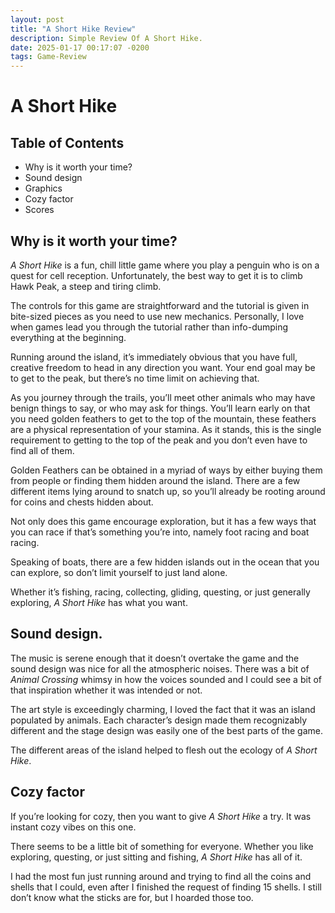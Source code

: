 ```yaml
---
layout: post
title: "A Short Hike Review"
description: Simple Review Of A Short Hike.
date: 2025-01-17 00:17:07 -0200
tags: Game-Review
---
```


# A Short Hike

## Table of Contents
* Why is it worth your time?
* Sound design
* Graphics
* Cozy factor
* Scores

## Why is it worth your time?

_A Short Hike_ is a fun, chill little game where you play a penguin who is on a quest for cell reception. Unfortunately, the best way to get it is to climb Hawk Peak, a steep and tiring climb.  
  
The controls for this game are straightforward and the tutorial is given in bite-sized pieces as you need to use new mechanics. Personally, I love when games lead you through the tutorial rather than info-dumping everything at the beginning.  
  
Running around the island, it’s immediately obvious that you have full, creative freedom to head in any direction you want. Your end goal may be to get to the peak, but there’s no time limit on achieving that.  
  
As you journey through the trails, you’ll meet other animals who may have benign things to say, or who may ask for things. You’ll learn early on that you need golden feathers to get to the top of the mountain, these feathers are a physical representation of your stamina. As it stands, this is the single requirement to getting to the top of the peak and you don’t even have to find all of them.  
  
Golden Feathers can be obtained in a myriad of ways by either buying them from people or finding them hidden around the island. There are a few different items lying around to snatch up, so you’ll already be rooting around for coins and chests hidden about.  
  
Not only does this game encourage exploration, but it has a few ways that you can race if that’s something you’re into, namely foot racing and boat racing.  
  
Speaking of boats, there are a few hidden islands out in the ocean that you can explore, so don’t limit yourself to just land alone.  
  
Whether it’s fishing, racing, collecting, gliding, questing, or just generally exploring, _A Short Hike_ has what you want.


## Sound design.

The music is serene enough that it doesn’t overtake the game and the sound design was nice for all the atmospheric noises. There was a bit of _Animal Crossing_ whimsy in how the voices sounded and I could see a bit of that inspiration whether it was intended or not.  
  
The art style is exceedingly charming, I loved the fact that it was an island populated by animals. Each character’s design made them recognizably different and the stage design was easily one of the best parts of the game.  
  
The different areas of the island helped to flesh out the ecology of _A Short Hike_.

## Cozy factor

If you’re looking for cozy, then you want to give _A Short Hike_ a try. It was instant cozy vibes on this one.  
  
There seems to be a little bit of something for everyone. Whether you like exploring, questing, or just sitting and fishing, _A Short Hike_ has all of it.  
  
I had the most fun just running around and trying to find all the coins and shells that I could, even after I finished the request of finding 15 shells. I still don’t know what the sticks are for, but I hoarded those too.
